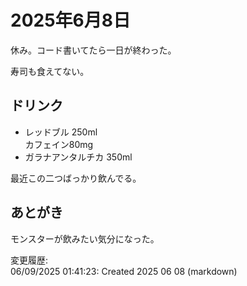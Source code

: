 # 2025年6月8日

休み。コード書いてたら一日が終わった。

寿司も食えてない。

## ドリンク

- レッドブル 250ml  
カフェイン80mg
- ガラナアンタルチカ 350ml

最近この二つばっかり飲んでる。

## あとがき

モンスターが飲みたい気分になった。

変更履歴:  
06/09/2025 01:41:23: Created 2025 06 08 (markdown)  
